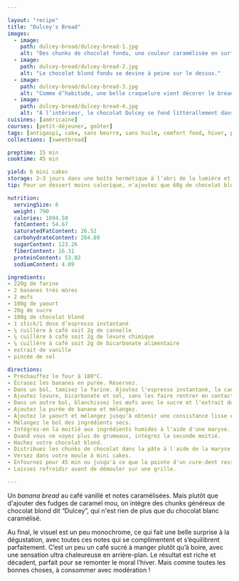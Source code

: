 ```yaml
---

layout: "recipe"
title: "Dulcey's Bread"
images:
  - image:
    path: dulcey-bread/dulcey-bread-1.jpg
    alt: "Des chunks de chocolat fondu, une couleur caramélisée en surface et à l’intérieur. Aucun doute, ce bread est chaleureux."
  - image:
    path: dulcey-bread/dulcey-bread-2.jpg
    alt: "Le chocolat blond fondu se devine à peine sur le dessus."
  - image:
    path: dulcey-bread/dulcey-bread-3.jpg
    alt: "Comme d’habitude, une belle craquelure vient décorer le bread."
  - image:
    path: dulcey-bread/dulcey-bread-4.jpg
    alt: "À l’intérieur, le chocolat Dulcey se fond littérallement dans la mie."
cuisines: [américaine]
courses: [petit-déjeuner, goûter]
tags: [antigaspi, cake, sans beurre, sans huile, comfort food, hiver, petit format]
collections: [sweetbread]

preptime: 15 min
cooktime: 45 min

yield: 6 mini cakes
storage: 2–3 jours dans une boîte hermétique à l’abri de la lumière et de la chaleur. 5 jours au frigo. 2 mois au congélateur.
tip: Pour un dessert moins calorique, n'ajoutez que 60g de chocolat blond pour réduire la quantité de matière grasses et de sucre. 

nutrition:
  servingSize: 6
  weight: 790
  calories: 1894.50
  fatContent: 54.67
  saturatedFatContent: 26.52
  carbohydrateContent: 284.89
  sugarContent: 123.26
  fiberContent: 16.31
  proteinContent: 53.02
  sodiumContent: 4.09

ingredients:
- 220g de farine
- 2 bananes très mûres
- 2 œufs
- 100g de yaourt
- 20g de sucre
- 100g de chocolat blond
- 1 stick/1 dose d’espresso instantané
- ¼ cuillère à café soit 2g de cannelle
- ¼ cuillère à café soit 2g de levure chimique
- ¼ cuillère à café soit 2g de bicarbonate alimentaire
- extrait de vanille
- pincée de sel

directions:
- Préchauffez le four à 180°C.
- Écrasez les bananes en purée. Réservez.
- Dans un bol, tamisez la farine. Ajoutez l'espresso instantané, la cannelle, et mélangez. 
- Ajoutez levure, bicarbonate et sel, sans les faire rentrer en contact. 
- Dans un autre bol, blanchissez les œufs avec le sucre et l'extrait de vanille.
- Ajoutez la purée de banane et mélangez. 
- Ajoutez le yaourt et mélangez jusqu'à obtenir une consistance lisse et homogène.
- Mélangez le bol des ingrédients secs. 
- Intégrez-en la moitié aux ingrédients humides à l'aide d'une maryse. 
- Quand vous ne voyez plus de grumeaux, intégrez la seconde moitié. 
- Hachez votre chocolat blond. 
- Distribuez les chunks de chocolat dans la pâte à l'aide de la maryse. 
- Versez dans votre moule à mini cakes. 
- Enfournez pour 45 min ou jusqu'à ce que la pointe d'un cure-dent ressorte quasiment sèche. 
- Laissez refroidir avant de démouler sur une grille. 

---
```


Un <i lang="en">banana bread</i> au café vanillé et notes caramélisées. Mais plutôt que d'ajouter des fudges de caramel mou, on intègre des chunks généreux de chocolat blond dit “Dulcey”, qui n'est rien de plus que du chocolat blanc caramélisé. 

Au final, le visuel est un peu monochrome, ce qui fait une belle surprise à la dégustation, avec toutes ces notes qui se complimentent et s’équilibrent parfaitement. C’est un peu un café sucré à manger plutôt qu’à boire, avec une sensation ultra chaleureuse en arrière-plan. Le résultat est riche et décadent, parfait pour se remonter le moral l’hiver. Mais comme toutes les bonnes choses, à consommer avec modération&nbsp;!